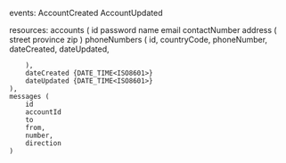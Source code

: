events:
    AccountCreated
    AccountUpdated

resources:
    accounts (
        id
        password
        name
        email
        contactNumber
        address (
            street
            province
            zip
        )
        phoneNumbers (
            id,
            countryCode,
            phoneNumber,
            dateCreated,
            dateUpdated,
            
        ),
        dateCreated {DATE_TIME<ISO8601>}
        dateUpdated {DATE_TIME<ISO8601>}
    ),
    messages (
        id
        accountId
        to
        from,
        number,
        direction
    )
